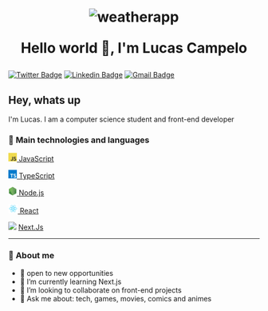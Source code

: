 <h1 align="center">
    <img  alt="weatherapp" title="weatherapp" src=https://avatars.githubusercontent.com/u/49032660?s=460&u=d55a8937f961895ea181e39ebccda86f0f4d9f06&v=4 width="250"/>
  <p>Hello world 👋, I'm Lucas Campelo</p>        
</h1>

[![Twitter Badge](https://img.shields.io/badge/-@dlucascampelo-6633cc?style=flat-square&labelColor=6633cc&logo=twitter&logoColor=white&link=https://twitter.com/dlucascampelo)](https://twitter.com/dlucascampelo)
[![Linkedin Badge](https://img.shields.io/badge/-Lucas%20Campelo-6633cc?style=flat-square&logo=Linkedin&logoColor=&link=https://https://www.linkedin.com/in/lucas-campelo-858562186/)](https://www.linkedin.com/in/lucas-campelo-858562186/)
[![Gmail Badge](https://img.shields.io/badge/-dvlucascampelo@gmail.com-6633cc?style=flat-square&logo=Gmail&logoColor=white&link=mailto:diego.schell.f@gmail.com)](mailto:dvlucascampelo@gmail.com)


## **Hey, whats up**
I'm Lucas. I am a computer science student and front-end developer

### 🚀 **Main technologies and languages**

<img height="17" src="https://raw.githubusercontent.com/github/explore/80688e429a7d4ef2fca1e82350fe8e3517d3494d/topics/javascript/javascript.png">[ JavaScript](https://www.javascript.com/)

<img height="17" src="https://raw.githubusercontent.com/github/explore/80688e429a7d4ef2fca1e82350fe8e3517d3494d/topics/typescript/typescript.png">[ TypeScript](https://www.typescriptlang.org/)

<img height="17" src="https://raw.githubusercontent.com/github/explore/80688e429a7d4ef2fca1e82350fe8e3517d3494d/topics/nodejs/nodejs.png">[ Node.js](https://nodejs.org/en/)

<img height="19" src="https://raw.githubusercontent.com/github/explore/80688e429a7d4ef2fca1e82350fe8e3517d3494d/topics/react/react.png">[ React](https://reactjs.org)

<img height="19" src="https://camo.githubusercontent.com/92ec9eb7eeab7db4f5919e3205918918c42e6772562afb4112a2909c1aaaa875/68747470733a2f2f6173736574732e76657263656c2e636f6d2f696d6167652f75706c6f61642f76313630373535343338352f7265706f7369746f726965732f6e6578742d6a732f6e6578742d6c6f676f2e706e67"> [ Next.Js](https://nextjs.org/)



---

### 💬 **About me**

- 🔭 open to new opportunities
- 🌱 I’m currently learning Next.js
- 👯 I’m looking to collaborate on front-end projects
- 💬 Ask me about: tech, games, movies, comics and animes
